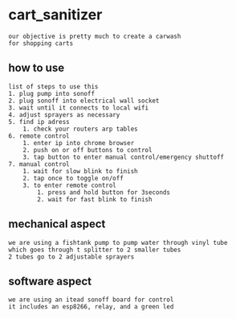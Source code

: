 # cart_sanitizer
	our objective is pretty much to create a carwash
	for shopping carts
## how to use
	list of steps to use this
	1. plug pump into sonoff
	2. plug sonoff into electrical wall socket
	3. wait until it connects to local wifi
	4. adjust sprayers as necessary
	5. find ip adress
		1. check your routers arp tables
	6. remote control
		1. enter ip into chrome browser
		2. push on or off buttons to control
		3. tap button to enter manual control/emergency shuttoff
	7. manual control
		1. wait for slow blink to finish
		2. tap once to toggle on/off
		3. to enter remote control
			1. press and hold button for 3seconds
			2. wait for fast blink to finish
	
## mechanical aspect
	we are using a fishtank pump to pump water through vinyl tube
	which goes through t splitter to 2 smaller tubes
	2 tubes go to 2 adjustable sprayers
## software aspect
	we are using an itead sonoff board for control
	it includes an esp8266, relay, and a green led	